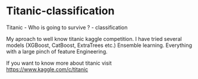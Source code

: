 # Titanic-classification
Titanic - Who is going to survive ? - classification

My aproach to well know titanic kaggle competition.
I have tried several models (XGBoost, CatBoost, ExtraTrees etc.)
Ensemble learning. Everything with a large pinch of feature Engineering.


If you want to know more about titanic visit 
https://www.kaggle.com/c/titanic
